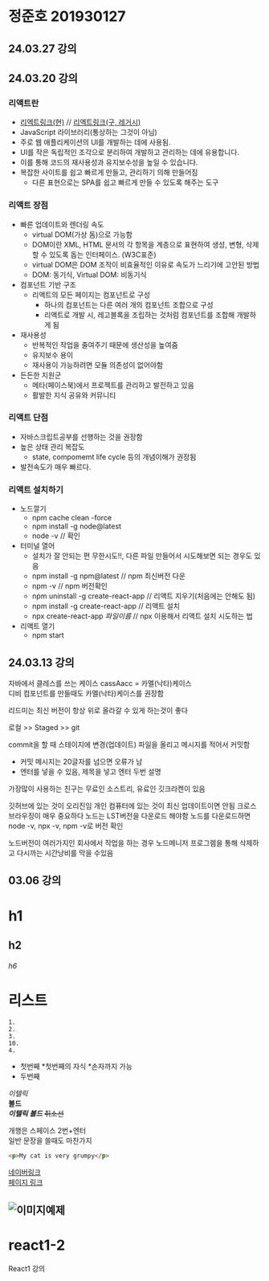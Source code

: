 <!-- 주석
# h1
## h2
###### h6

# 리스트
    1.
    2.
    3.
    10.
    4.


* 첫번째
    *첫번째의 자식
        *손자까지 가능
* 두번째


*이텔릭*  
**볼드**  
***이텔릭 볼드***
~~취소선~~

개행은 스페이스 2번+엔터  
일반 문장을
쓸때도 마찬가지


```html 블록설정 코드 입력 할 때 사용
<p>My cat is very grumpy</p>
```

[네이버링크](https://www.naver.com/)  
[페이지 링크](#리스트)

![이미지예제](grumpy-cat-small.png)
--- 

-->

# 정준호 201930127 

## 24.03.27 강의

## 24.03.20 강의
### 리액트란
* [리엑트링크(현)](https://react.dev/) // [리엑트링크(구, 레거시)](https://ko.legacy.reactjs.org/)
* JavaScript 라이브러리(통상하는 그것이 아님)
* 주로 웹 애플리케이션의 UI를 개발하는 데에 사용됨.  
* UI를 작은 독립적인 조각으로 분리하여 개발하고 관리하는 데에 유용합니다.
* 이를 통해 코드의 재사용성과 유지보수성을 높일 수 있습니다.
* 복잡한 사이트를 쉽고 빠르게 만들고, 관리하기 의해 만들어짐  
    * 다른 표현으로는 SPA를 쉽고 빠르게 만들 수 있도록 해주는 도구

### 리액트 장점
* 빠른 업데이트와 렌더링 속도  
    * virtual DOM(가상 돔)으로 가능함
    * DOM이란 XML, HTML 문서의 각 항목을 계층으로 표현하여 생성, 변형, 삭제할 수 있도록 돕는 인터페이스. (W3C표준)
    * virtual DOM은 DOM 조작이 비효율적인 이유로 속도가 느리기에 고안된 방법
    * DOM: 동기식, Virtual DOM: 비동기식
* 컴포넌트 기반 구조
    * 리액트의 모든 페이지는 컴포넌트로 구성
        * 하나의 컴포넌트는 다른 여러 개의 컴포넌트 조합으로 구성
        * 리액트로 개발 시, 레고블록을 조립하는 것처럼 컴포넌트를 조합해 개발하게 됨
* 재사용성
    * 반복적인 작업을 줄여주기 때문에 생산성을 높여줌
    * 유지보수 용이
    * 재사용이 가능하려면 모듈 의존성이 없어야함
* 든든한 지원군
    * 메타(페이스북)에서 프로젝트를 관리하고 발전하고 있음
    * 활발한 지식 공유와 커뮤니티

### 리액트 단점
* 자바스크립트공부를 선행하는 것을 권장함
* 높은 상태 관리 복잡도
    * state, compomemt life cycle 등의 개념이해가 권장됨
* 발전속도가 매우 빠르다.

### 리액트 설치하기
* 노드깔기
    * npm cache clean -force
    * npm install -g node@latest
    * node -v // 확인
* 터미널 열어
    * 설치가 잘 안되는 편 무한시도!!, 다른 파일 만들어서 시도해보면 되는 경우도 있음
    * npm install -g npm@latest // npm 최신버전 다운
    * npm -v // npm 버전확인
    * npm uninstall -g create-react-app // 리액트 지우기(처음에는 안해도 됨)
    * npm install -g create-react-app // 리액트 설치
    * npx create-react-app *파일이름* // npx 이용해서 리액트 설치 시도하는 법
* 리액트 열기
    * npm start



## 24.03.13 강의
자바에서 클레스를 쓰는 케이스 cassAacc = 카멜(낙타)케이스  
디비 컴포넌트를 만들때도 카멜(낙타)케이스를 권장함

리드미는 최신 버전이 항상 위로 올라갈 수 있게 하는것이 좋다

로컬 >> Staged >> git

commit을 할 때 스테이지에 변경(업데이트) 파일을 올리고 메시지를 적어서 커밋함
* 커밋 메시지는 20글자를 넘으면 오류가 남
* 엔터를 넣을 수 있음, 제목을 넣고 엔터 두번 설명

가장많이 사용하는 친구는 무료인 소스트리, 유료인 깃크라켄이 있음

깃허브에 있는 것이 오리진임 개인 컴퓨터에 있는 것이 최신 업데이트이면 안됨
크로스 브라우징이 매우 중요하다
노드는 LST버전을 다운로드 해야함 노드를 다운로드하면  
node -v, npx -v, npm -v로 버전 확인

노드버전이 여러가지인 회사에서 작업을 하는 경우 노드메니저 프로그렘을 통해 삭제하고 다시까는 시간낭비를 막을 수있음











## 03.06 강의

# h1
## h2
###### h6

# 리스트
    1.
    2.
    3.
    10.
    4.


* 첫번째
    *첫번째의 자식
        *손자까지 가능
* 두번째


*이텔릭*  
**볼드**  
***이텔릭 볼드***
~~취소선~~

개행은 스페이스 2번+엔터  
일반 문장을
쓸때도 마찬가지


```html 블록설정 코드 입력 할 때 사용
<p>My cat is very grumpy</p>
```

[네이버링크](https://www.naver.com/)  
[페이지 링크](#리스트)

![이미지예제](grumpy-cat-small.png)
--- 

# react1-2
React1 강의
